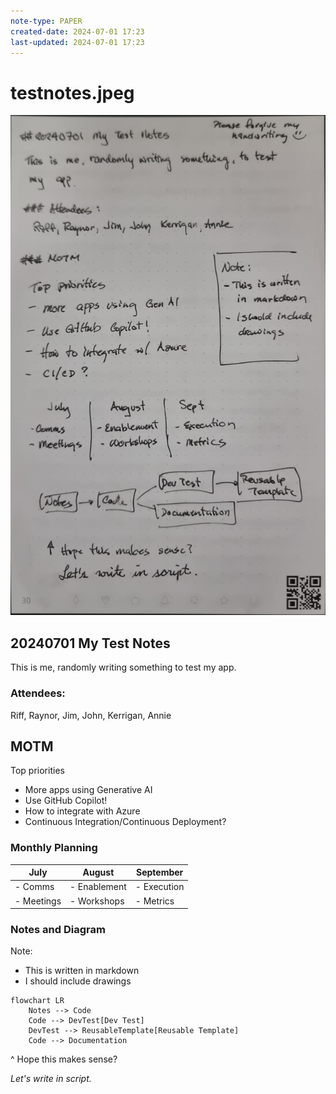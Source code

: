 ```yaml
---
note-type: PAPER
created-date: 2024-07-01 17:23
last-updated: 2024-07-01 17:23
---
```

# testnotes.jpeg
![testnotes.jpeg](../media/testnotes.jpeg)
## 20240701 My Test Notes

This is me, randomly writing something to test my app.

### Attendees:
Riff, Raynor, Jim, John, Kerrigan, Annie

## MOTM

Top priorities
- More apps using Generative AI
- Use GitHub Copilot!
- How to integrate with Azure
- Continuous Integration/Continuous Deployment?

### Monthly Planning

| July         | August         | September     |
|--------------|----------------|---------------|
| - Comms      | - Enablement   | - Execution   |
| - Meetings   | - Workshops    | - Metrics     |

### Notes and Diagram

Note:
- This is written in markdown
- I should include drawings

```mermaid
flowchart LR
    Notes --> Code
    Code --> DevTest[Dev Test]
    DevTest --> ReusableTemplate[Reusable Template]
    Code --> Documentation
```

^ Hope this makes sense?

_Let's write in script._
